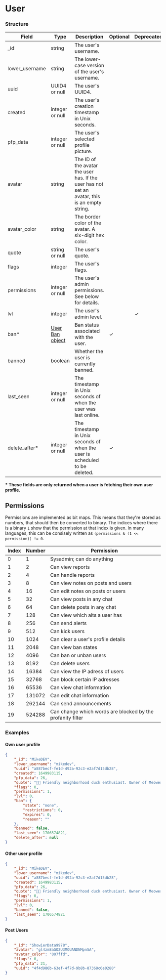# User

### Structure

<!-- deno-fmt-ignore-start -->
| Field | Type | Description | Optional | Deprecated |
| - | - | - | - | - |
| _id | string | The user's username. | | |
| lower_username | string | The lower-case version of the user's username. | | |
| uuid | UUID4 or null | The user's UUID4. | | |
| created | integer or null | The user's creation timestamp in Unix seconds. | | |
| pfp_data | integer or null | The user's selected profile picture. | | |
| avatar | string | The ID of the avatar the user has. If the user has not set an avatar, this is an empty string. | | |
| avatar_color | string | The border color of the avatar. A six-digit hex color. | | |
| quote | string or null | The user's quote. | | |
| flags | integer | The user's flags. | | |
| permissions | integer or null | The user's admin permissions. See below for details. | | |
| lvl | integer | The user's admin level. | | ✓ |
| ban* | [User Ban object](./user-ban) | Ban status associated with the user. | ✓ | |
| banned | boolean | Whether the user is currently banned. | | |
| last_seen | integer or null | The timestamp in Unix seconds of when the user was last online. | | |
| delete_after* | integer or null | The timestamp in Unix seconds of when the user is scheduled to be deleted. | ✓ | |
<!-- deno-fmt-ignore-end -->

**\* These fields are only returned when a user is fetching their own user
profile.**

## Permissions

Permissions are implemented as bit maps. This means that they're stored as
numbers, that should then be converted to binary. The indices where there is a
binary `1` show that the permission at that index is given. In many languages,
this can be consisely written as `(permissions & (1 << permission)) != 0`.

<!-- deno-fmt-ignore-start -->
| Index | Number | Permission |
| - | - | - |
| 0 | 1 | Sysadmin; can do anything |
| 1 | 2 | Can view reports |
| 2 | 4 | Can handle reports |
| 3 | 8 | Can view notes on posts and users |
| 4 | 16 | Can edit notes on posts or users |
| 5 | 32 | Can view posts in any chat |
| 6 | 64 | Can delete posts in any chat |
| 7 | 128 | Can view which alts a user has |
| 8 | 256 | Can send alerts |
| 9 | 512 | Can kick users |
| 10 | 1024 | Can clear a user's profile details |
| 11 | 2048 | Can view ban states |
| 12 | 4096 | Can ban or unban users |
| 13 | 8192 | Can delete users |
| 14 | 16384 | Can view the IP adress of users |
| 15 | 32768 | Can block certain IP adresses |
| 16 | 65536 | Can view chat information |
| 17 | 131072 | Can edit chat information |
| 18 | 262144 | Can send announcements |
| 19 | 524288 | Can change which words are blocked by the profanity filter |
<!-- deno-fmt-ignore-end -->

### Examples

#### Own user profile

```json
{
	"_id": "MikeDEV",
	"lower_username": "mikedev",
	"uuid": "a887becf-fe1d-492a-92c3-e2af7d15db28",
	"created": 1649983115,
	"pfp_data": 26,
	"quote": "🦆👋 Friendly neighborhood duck enthusiast. Owner of Meower!",
	"flags": 0,
	"permissions": 1,
	"lvl": 0,
	"ban": {
		"state": "none",
		"restrictions": 0,
		"expires": 0,
		"reason": ""
	},
	"banned": false,
	"last_seen": 1706574821,
	"delete_after": null
}
```

#### Other user profile

```json
{
	"_id": "MikeDEV",
	"lower_username": "mikedev",
	"uuid": "a887becf-fe1d-492a-92c3-e2af7d15db28",
	"created": 1649983115,
	"pfp_data": 26,
	"quote": "🦆👋 Friendly neighborhood duck enthusiast. Owner of Meower!",
	"flags": 0,
	"permissions": 1,
	"lvl": 0,
	"banned": false,
	"last_seen": 1706574821
}
```

#### Post Users

```json
{
	"_id": "ShowierData9978",
	"avatar": "gl4zm8aGO2U3MOUANDNMpnSA",
	"avatar_color": "007ffd",
	"flags": 0,
	"pfp_data": 21,
	"uuid": "4f4d986b-63ef-4f7d-9b8b-87368c6e0280"
}
```

